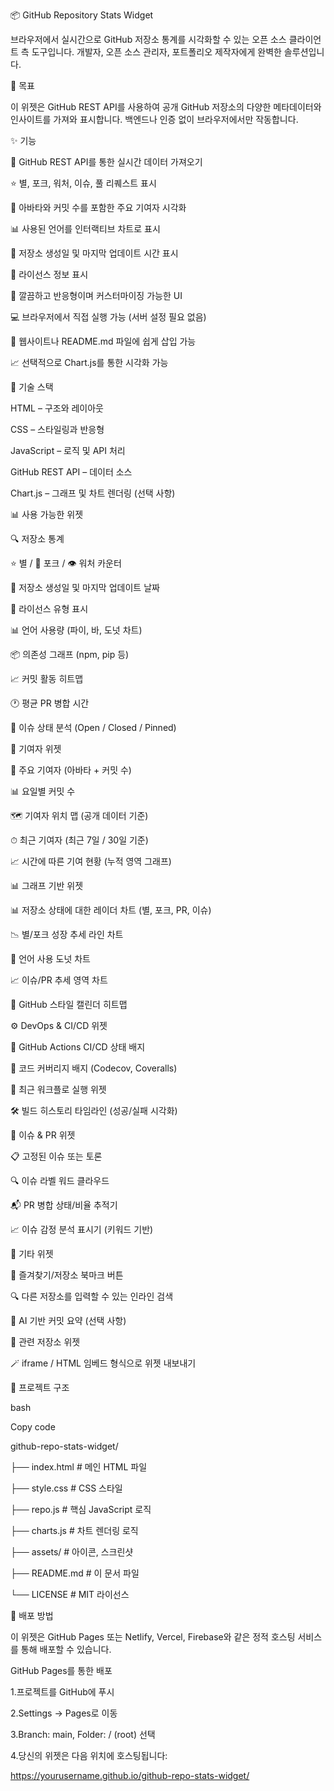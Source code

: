 📦 GitHub Repository Stats Widget

브라우저에서 실시간으로 GitHub 저장소 통계를 시각화할 수 있는 오픈 소스 클라이언트 측 도구입니다. 개발자, 오픈 소스 관리자, 포트폴리오 제작자에게 완벽한 솔루션입니다.



🎯 목표

이 위젯은 GitHub REST API를 사용하여 공개 GitHub 저장소의 다양한 메타데이터와 인사이트를 가져와 표시합니다. 백엔드나 인증 없이 브라우저에서만 작동합니다.



✨ 기능

🔄 GitHub REST API를 통한 실시간 데이터 가져오기

⭐ 별, 포크, 워처, 이슈, 풀 리퀘스트 표시

👥 아바타와 커밋 수를 포함한 주요 기여자 시각화

📊 사용된 언어를 인터랙티브 차트로 표시

📅 저장소 생성일 및 마지막 업데이트 시간 표시

📜 라이선스 정보 표시

🎨 깔끔하고 반응형이며 커스터마이징 가능한 UI

💻 브라우저에서 직접 실행 가능 (서버 설정 필요 없음)

🧩 웹사이트나 README.md 파일에 쉽게 삽입 가능

📈 선택적으로 Chart.js를 통한 시각화 가능



🧱 기술 스택

HTML – 구조와 레이아웃



CSS – 스타일링과 반응형



JavaScript – 로직 및 API 처리



GitHub REST API – 데이터 소스



Chart.js – 그래프 및 차트 렌더링 (선택 사항)



📊 사용 가능한 위젯

🔍 저장소 통계

⭐ 별 / 🍴 포크 / 👁 워처 카운터



📅 저장소 생성일 및 마지막 업데이트 날짜



📜 라이선스 유형 표시



📊 언어 사용량 (파이, 바, 도넛 차트)



📦 의존성 그래프 (npm, pip 등)



📈 커밋 활동 히트맵



🕐 평균 PR 병합 시간



🧵 이슈 상태 분석 (Open / Closed / Pinned)



👥 기여자 위젯

👥 주요 기여자 (아바타 + 커밋 수)



📊 요일별 커밋 수



🗺 기여자 위치 맵 (공개 데이터 기준)



⏱ 최근 기여자 (최근 7일 / 30일 기준)



📈 시간에 따른 기여 현황 (누적 영역 그래프)



📊 그래프 기반 위젯

📊 저장소 상태에 대한 레이더 차트 (별, 포크, PR, 이슈)



📉 별/포크 성장 추세 라인 차트



🍩 언어 사용 도넛 차트



📈 이슈/PR 추세 영역 차트



📆 GitHub 스타일 캘린더 히트맵



⚙ DevOps \& CI/CD 위젯

🚦 GitHub Actions CI/CD 상태 배지



🧪 코드 커버리지 배지 (Codecov, Coveralls)



🔄 최근 워크플로 실행 위젯



🛠 빌드 히스토리 타임라인 (성공/실패 시각화)



📌 이슈 \& PR 위젯

📋 고정된 이슈 또는 토론



🔍 이슈 라벨 워드 클라우드



📬 PR 병합 상태/비율 추적기



📈 이슈 감정 분석 표시기 (키워드 기반)



🧩 기타 위젯

📌 즐겨찾기/저장소 북마크 버튼



🔍 다른 저장소를 입력할 수 있는 인라인 검색



🧠 AI 기반 커밋 요약 (선택 사항)



🔗 관련 저장소 위젯



🪄 iframe / HTML 임베드 형식으로 위젯 내보내기



📂 프로젝트 구조

bash

Copy code

github-repo-stats-widget/  

├── index.html         # 메인 HTML 파일  

├── style.css          # CSS 스타일  

├── repo.js            # 핵심 JavaScript 로직  

├── charts.js          # 차트 렌더링 로직  

├── assets/            # 아이콘, 스크린샷  

├── README.md          # 이 문서 파일  

└── LICENSE            # MIT 라이선스

🚀 배포 방법

이 위젯은 GitHub Pages 또는 Netlify, Vercel, Firebase와 같은 정적 호스팅 서비스를 통해 배포할 수 있습니다.



GitHub Pages를 통한 배포

1\.프로젝트를 GitHub에 푸시

2.Settings → Pages로 이동

3.Branch: main, Folder: / (root) 선택

4\.당신의 위젯은 다음 위치에 호스팅됩니다:

https://yourusername.github.io/github-repo-stats-widget/

